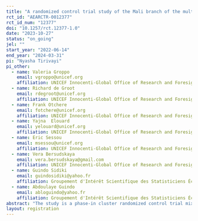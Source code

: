 ```yaml
---
title: "A randomized control trial study of the Mali branch of the multi-country programme: “Responding to COVID-19 through Social Protection Systems in the Sahel”"
rct_id: "AEARCTR-0012377"
rct_id_num: "12377"
doi: "10.1257/rct.12377-1.0"
date: "2023-10-27"
status: "on_going"
jel: ""
start_year: "2022-06-14"
end_year: "2024-03-31"
pi: "Nyasha Tirivayi"
pi_other:
  - name: Valeria Groppo
    email: vgroppo@unicef.org
    affiliation: UNICEF Innocenti-Global Office of Research and Foresight
  - name: Richard de Groot
    email: rdegroot@unicef.org
    affiliation: UNICEF Innocenti-Global Office of Research and Foresight
  - name: Frank Otchere
    email: fotchere@unicef.org
    affiliation: UNICEF Innocenti-Global Office of Research and Foresight
  - name: Yajna  Elouard
    email: yelouard@unicef.org
    affiliation: UNICEF Innocenti-Global Office of Research and Foresight
  - name: Eric Sessou
    email: msessou@unicef.org
    affiliation: UNICEF Innocenti-Global Office of Research and Foresight
  - name: Vera Bersudskaya
    email: vera.bersudskaya@gmail.com
    affiliation: UNICEF Innocenti-Global Office of Research and Foresight
  - name: Guindo Sidiki
    email: guindosidiki@yahoo.fr
    affiliation: Groupement d'Intérêt Scientifique des Statisticiens Économistes (GISSE)
  - name: Abdoulaye Guindo
    email: abloguindo@yahoo.fr
    affiliation: Groupement d'Intérêt Scientifique des Statisticiens Économistes (GISSE)
abstract: "The study is a phase-in cluster randomized control trial mixed-methods impact evaluation of the Mali cash plus programme targeted to members of women’s savings groups (WSG) in three regions of the country: Koulikoro, Ségou, and Sikasso. The overall objective is to mitigate the socioeconomic impact of COVID-19. Members of the savings groups will receive five unconditional cash transfers over the course of six months, complemented with sensitization measures on key family practices and capacity development on business skills, women’s rights, leadership, and decision-making. Key outcomes areas include household consumption and food security; child related outcomes (nutrition, health care, early childhood development, child protection); gender related outcomes (women’s empowerment, women’s participation in agriculture and business activities, intra-household time use, gender norms and intimate partner violence,); and indicators at WSG level (membership, participation rates, amounts received, savings and credit amounts). Key contextual factors hypothesized to moderate programme impact include gender norms, religion, marital status/household structure (monogamy vs polygamy). Quantitative baseline and endline data collections include household, women’s, community and WSG questionnaires, while qualitative components include focus groups discussions with beneficiaries, and in-depth interviews with beneficiaries, women’s groups and community leaders, programme staff, and other key social protection stakeholders. Analysis of Covariance (ANCOVA) will be used to estimate impacts using baseline and endline surveys. The study will be carried out over about two years starting in April 2022, led by the UNICEF Innocenti – Global Office of Research and Foresight (UNICEF Innocenti), in collaboration with UNICEF Mali, Groupement d'Intérêt Scientifique des Statisticiens Économistes (GISSE) and l'Institut National de la Statistique (INSTAT)."
layout: registration
---
```


